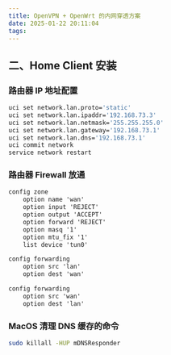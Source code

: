 ```yaml
---
title: OpenVPN + OpenWrt 的内网穿透方案
date: 2025-01-22 20:11:04
tags:
---
```


## 二、Home Client 安装

### 路由器 IP 地址配置

```bash
uci set network.lan.proto='static'
uci set network.lan.ipaddr='192.168.73.3'
uci set network.lan.netmask='255.255.255.0'
uci set network.lan.gateway='192.168.73.1'
uci set network.lan.dns='192.168.73.1'
uci commit network
service network restart
```

### 路由器 Firewall 放通

```txt
config zone
    option name 'wan'
    option input 'REJECT'
    option output 'ACCEPT'
    option forward 'REJECT'
    option masq '1'
    option mtu_fix '1'
    list device 'tun0'

config forwarding
    option src 'lan'
    option dest 'wan'

config forwarding
    option src 'wan'
    option dest 'lan'
```

### MacOS 清理 DNS 缓存的命令

``` sh
sudo killall -HUP mDNSResponder
```
